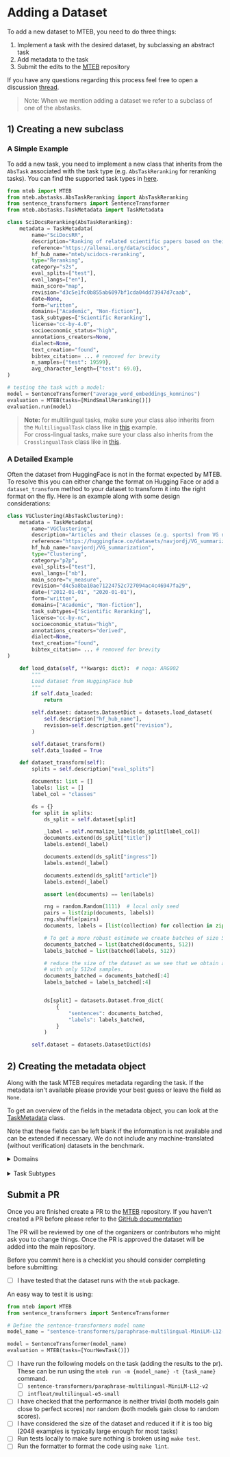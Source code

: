 
# Adding a Dataset

To add a new dataset to MTEB, you need to do three things:

1) Implement a task with the desired dataset, by subclassing an abstract task
2) Add metadata to the task
3) Submit the edits to the [MTEB](https://github.com/embeddings-benchmark/mteb) repository

If you have any questions regarding this process feel free to open a discussion [thread](https://github.com/embeddings-benchmark/mteb/discussions). 

> Note: When we mention adding a dataset we refer to a subclass of one of the abstasks.

## 1) Creating a new subclass

### A Simple Example

To add a new task, you need to implement a new class that inherits from the `AbsTask` associated with the task type (e.g. `AbsTaskReranking` for reranking tasks). You can find the supported task types in [here](https://github.com/embeddings-benchmark/mteb-draft/tree/main/mteb/abstasks).

```python
from mteb import MTEB
from mteb.abstasks.AbsTaskReranking import AbsTaskReranking
from sentence_transformers import SentenceTransformer
from mteb.abstasks.TaskMetadata import TaskMetadata

class SciDocsReranking(AbsTaskReranking):
    metadata = TaskMetadata(
        name="SciDocsRR",
        description="Ranking of related scientific papers based on their title.",
        reference="https://allenai.org/data/scidocs",
        hf_hub_name="mteb/scidocs-reranking",
        type="Reranking",
        category="s2s",
        eval_splits=["test"],
        eval_langs=["en"],
        main_score="map",
        revision="d3c5e1fc0b855ab6097bf1cda04dd73947d7caab",
        date=None,
        form="written",
        domains=["Academic", "Non-fiction"],
        task_subtypes=["Scientific Reranking"],
        license="cc-by-4.0",
        socioeconomic_status="high",
        annotations_creators=None,
        dialect=None,
        text_creation="found",
        bibtex_citation= ... # removed for brevity
        n_samples={"test": 19599},
        avg_character_length={"test": 69.0},
)

# testing the task with a model:
model = SentenceTransformer("average_word_embeddings_komninos")
evaluation = MTEB(tasks=[MindSmallReranking()])
evaluation.run(model)
```

> **Note:** for multilingual tasks, make sure your class also inherits from the `MultilingualTask` class like in [this](https://github.com/embeddings-benchmark/mteb-draft/blob/main/mteb/tasks/Classification/MTOPIntentClassification.py) example.  
> For cross-lingual tasks, make sure your class also inherits from the `CrosslingualTask` class like in [this](https://github.com/embeddings-benchmark/mteb/blob/main/mteb/tasks/BitextMining/TatoebaBitextMining.py).



### A Detailed Example
Often the dataset from HuggingFace is not in the format expected by MTEB. To resolve this you can either change the format on Hugging Face or add a `dataset_transform` method to your dataset to transform it into the right format on the fly. Here is an example along with some design considerations: 

```python
class VGClustering(AbsTaskClustering):
    metadata = TaskMetadata(
        name="VGClustering",
        description="Articles and their classes (e.g. sports) from VG news articles extracted from Norsk Aviskorpus.",
        reference="https://huggingface.co/datasets/navjordj/VG_summarization",
        hf_hub_name="navjordj/VG_summarization",
        type="Clustering",
        category="p2p",
        eval_splits=["test"],
        eval_langs=["nb"],
        main_score="v_measure",
        revision="d4c5a8ba10ae71224752c727094ac4c46947fa29",
        date=("2012-01-01", "2020-01-01"),
        form="written",
        domains=["Academic", "Non-fiction"],
        task_subtypes=["Scientific Reranking"],
        license="cc-by-nc",
        socioeconomic_status="high",
        annotations_creators="derived",
        dialect=None,
        text_creation="found",
        bibtex_citation= ... # removed for brevity
)

    def load_data(self, **kwargs: dict):  # noqa: ARG002
        """
        Load dataset from HuggingFace hub
        """
        if self.data_loaded:
            return

        self.dataset: datasets.DatasetDict = datasets.load_dataset(
            self.description["hf_hub_name"],
            revision=self.description.get("revision"),
        )

        self.dataset_transform()
        self.data_loaded = True

    def dataset_transform(self):
        splits = self.description["eval_splits"]

        documents: list = []
        labels: list = []
        label_col = "classes"

        ds = {}
        for split in splits:
            ds_split = self.dataset[split]

            _label = self.normalize_labels(ds_split[label_col])
            documents.extend(ds_split["title"])
            labels.extend(_label)

            documents.extend(ds_split["ingress"])
            labels.extend(_label)

            documents.extend(ds_split["article"])
            labels.extend(_label)

            assert len(documents) == len(labels)

            rng = random.Random(1111)  # local only seed
            pairs = list(zip(documents, labels))
            rng.shuffle(pairs)
            documents, labels = [list(collection) for collection in zip(*pairs)]

            # To get a more robust estimate we create batches of size 512, this decision can vary depending on dataset
            documents_batched = list(batched(documents, 512))
            labels_batched = list(batched(labels, 512))

            # reduce the size of the dataset as we see that we obtain a consistent scores (if we change the seed) even
            # with only 512x4 samples. 
            documents_batched = documents_batched[:4]
            labels_batched = labels_batched[:4]


            ds[split] = datasets.Dataset.from_dict(
                {
                    "sentences": documents_batched,
                    "labels": labels_batched,
                }
            )

        self.dataset = datasets.DatasetDict(ds)
```

</details>


## 2) Creating the metadata object
Along with the task MTEB requires metadata regarding the task. If the metadata isn't available please provide your best guess or leave the field as `None`.

To get an overview of the fields in the metadata object, you can look at the [TaskMetadata](https://github.com/embeddings-benchmark/mteb/blob/main/mteb/abstasks/TaskMetadata.py) class.


Note that these fields can be left blank if the information is not available and can be extended if necessary. We do not include any machine-translated (without verification) datasets in the benchmark.

<details closed>
<summary>Domains</summary>
<br>

The domains follow the categories used in the [Universal Dependencies project](https://universaldependencies.org), though we updated them where deemed appropriate. These do not have to be mutually exclusive.

| **Domain**    | **Description**                                                  |
| ------------- | ---------------------------------------------------------------- |
| Academic      | Academic writing                                                 |
| Religious     | Religious text e.g. bibles                                       |
| Blog          | [Blogpost, weblog etc.](https://en.wikipedia.org/wiki/Blog)      |
| Fiction       | Works of [fiction](https://en.wikipedia.org/wiki/Fiction)        |
| Government    | Governmental communication, websites or similar                  |
| Legal         | Legal documents, laws etc.                                       |
| Medical       | doctors notes, medical procedures or similar                     |
| News          | News articles, tabloids etc.                                     |
| Reviews       | Reviews e.g. user reviews of products                            |
| Non-fiction   | [non-fiction](https://en.wikipedia.org/wiki/Non-fiction) writing |
| Poetry        | Poems, Epics etc.                                                |
| Social        | social media content                                             |
| Spoken        | Spoken dialogues                                                 |
| Encyclopaedic | E.g. Wikipedias                                                  |
| Web           | Web content                                                      |


</details>


<br>
<details closed>
<summary>Task Subtypes</summary>
<br>

These domains subtypes were introduced in the [Scandinavian Embedding Benchmark](https://openreview.net/pdf/f5f1953a9c798ec61bb050e62bc7a94037fd4fab.pdf) and are intended to be extended as needed.



| Formalization           | Task                     | Description                                                                                                     |
| ----------------------- | ------------------------ | --------------------------------------------------------------------------------------------------------------- |
| **Retrieval**           |                          | Retrieval focuses on locating and providing relevant information or documents based on a query.                 |
|                         | Question answering       | Finding answers to queries in a dataset, focusing on exact answers or relevant passages.                        |
|                         | Article retrieval        | Identifying and retrieving full articles that are relevant to a given query.                                    |
| **Bitext Mining**       |                          | Bitext mining involves identifying parallel texts across languages or dialects for translation or analysis.     |
|                         | Dialect pairing          | Identifying pairs of text that are translations of each other across different dialects.                        |
| **Classification**      |                          | Classification is the process of categorizing text into predefined groups or classes based on their content.    |
|                         | Political                | Categorizing text according to political orientation or content.                                                |
|                         | Language Identification  | Determining the language in which a given piece of text is written.                                             |
|                         | Linguistic Acceptability | Assessing whether a sentence is grammatically correct according to linguistic norms.                            |
|                         | Sentiment/Hate Speech    | Detecting the sentiment of text or identifying hate speech within the content.                                  |
|                         | Dialog Systems           | Creating or evaluating systems capable of conversing with humans in a natural manner.                           |
| **Clustering**          |                          | Clustering involves grouping sets of texts together based on their similarity without pre-defined labels.       |
|                         | Thematic Clustering      | Grouping texts based on their thematic similarity without prior labeling.                                       |
| **Reranking**           |                          | Reranking adjusts the order of items in a list to improve relevance or accuracy according to specific criteria. |
| **Pair Classification** |                          | Pair classification assesses relationships between pairs of items, such as texts, to classify their connection. |
| **STS**                 |                          | Semantic Textual Similarity measures the degree of semantic equivalence between two pieces of text.             |


</details>



## Submit a PR

Once you are finished create a PR to the [MTEB](https://github.com/embeddings-benchmark/mteb) repository. If you haven't created a PR before please refer to the [GitHub documentation](https://docs.github.com/en/pull-requests/collaborating-with-pull-requests/)

The PR will be reviewed by one of the organizers or contributors who might ask you to change things. Once the PR is approved the dataset will be added into the main repository. 


Before you commit here is a checklist you should consider completing before submitting:

- [ ] I have tested that the dataset runs with the `mteb` package.

An easy way to test it is using:
```python
from mteb import MTEB
from sentence_transformers import SentenceTransformer

# Define the sentence-transformers model name
model_name = "sentence-transformers/paraphrase-multilingual-MiniLM-L12-v2"

model = SentenceTransformer(model_name)
evaluation = MTEB(tasks=[YourNewTask()])
```

- [ ] I have run the following models on the task (adding the results to the pr). These can be run using the `mteb run -m {model_name} -t {task_name}` command.
  - [ ] `sentence-transformers/paraphrase-multilingual-MiniLM-L12-v2`
  - [ ] `intfloat/multilingual-e5-small`
- [ ] I have checked that the performance is neither trivial (both models gain close to perfect scores) nor random (both models gain close to random scores).
- [ ] I have considered the size of the dataset and reduced it if it is too big (2048 examples is typically large enough for most tasks)
- [ ] Run tests locally to make sure nothing is broken using `make test`. 
- [ ] Run the formatter to format the code using `make lint`.